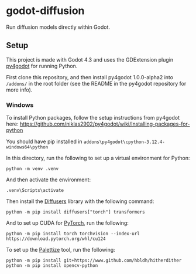 # godot-diffusion
Run diffusion models directly within Godot.

## Setup
This project is made with Godot 4.3 and uses the GDExtension plugin [py4godot](https://github.com/niklas2902/py4godot) for running Python.

First clone this repository, and then install py4godot 1.0.0-alpha2 into `/addons/` in the root folder (see the README in the py4godot repository for more info).

### Windows
To install Python packages, follow the setup instructions from py4godot here: https://github.com/niklas2902/py4godot/wiki/Installing-packages-for-python

You should have pip installed in `addons\py4godot\cpython-3.12.4-windows64\python`

In this directory, run the following to set up a virtual environment for Python:
```
python -m venv .venv
```
And then activate the environment:
```
.venv\Scripts\activate
```
Then install the [Diffusers](https://huggingface.co/docs/diffusers/en/installation) library with the following command:
```
python -m pip install diffusers["torch"] transformers
```
And to set up CUDA for [PyTorch](https://pytorch.org/get-started/locally/), run the following:
```
python -m pip install torch torchvision --index-url https://download.pytorch.org/whl/cu124
```
To set up the [Palettize](https://github.com/Astropulse/sd-palettize) tool, run the following:
```
python -m pip install git+https://www.github.com/hbldh/hitherdither
python -m pip install opencv-python
```
